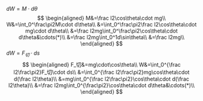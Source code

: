 $dW=M\cdot d\theta$
$$
\begin{aligned}
M&=\frac l2\cos\theta\cdot mg\\
W&=\int_0^\frac\pi2M\cdot d\theta\\
&=\int_0^\frac\pi2\frac l2\cos\theta\cdot mg\cdot d\theta\\
&=\frac l2mg\int_0^\frac\pi2\cos\theta\cdot d\theta&\cdots(*)\\
&=\frac l2mg\int_0^1d\sin\theta\\
&=\frac l2mg\\
\end{aligned}
$$
$dW=F_切\cdot ds$
$$
\begin{aligned}
F_切&=mg\cdot\cos\theta\\
W&=\int_0^{\frac l2\frac\pi2}F_切\cdot ds\\
&=\int_0^{\frac l2\frac\pi2}mg\cos\theta\cdot d(\frac l2\theta)\\
&=mg\int_0^{\frac l2\frac\pi2}\cos\theta\cdot d(\frac l2\theta)\\
&=\frac l2mg\int_0^{\frac\pi2}\cos\theta\cdot d\theta&\cdots(*)\\
\end{aligned}
$$
